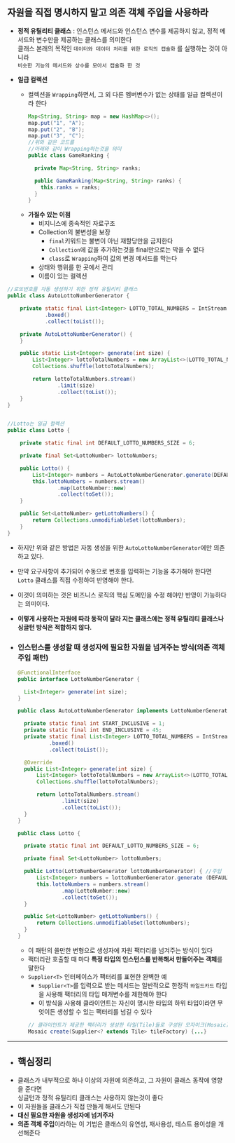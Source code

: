 ## 자원을 직접 명시하지 말고 의존 객체 주입을 사용하라

- **정적 유틸리티 클래스** : 인스턴스 메서드와 인스턴스 변수를 제공하지 않고, 정적 메서드와 변수만을 제공하는 클래스를 의미한다<br> 클래스 본래의 목적인 `데이터와 데이터 처리를 위한 로직의 캡슐화` 를 실행하는 것이 아니라 <br> `비슷한 기능의 메서드와 상수를 모아서 캡슐화 한 것`

- **일급 컬렉션**
  - 컬렉션을 `Wrapping`하면서, 그 외 다른 멤버변수가 없는 상태를 일급 컬렉션이라 한다
    ``` java
    Map<String, String> map = new HashMap<>();
    map.put("1", "A");
    map.put("2", "B");
    map.put("3", "C");
    //위와 같은 코드를
    //아래와 같이 Wrapping하는것을 의미
    public class GameRanking {

      private Map<String, String> ranks;

      public GameRanking(Map<String, String> ranks) {
        this.ranks = ranks;
      }
    }
    ```
  - **가질수 있는 이점**
    - 비지니스에 종속적인 자료구조
    - Collection의 불변성을 보장
      - `final`키워드는 불변이 아닌 재할당만을 금지한다
      - `Collection`에 값을 추가하는것을 final만으로는 막을 수 없다
      - `class`로 `Wrapping`하여 값의 변경 메서드를 막는다
    - 상태와 행위를 한 곳에서 관리
    - 이름이 있는 컬렉션

``` java
//로또번호를 자동 생성하기 위한 정적 유틸리티 클래스
public class AutoLottoNumberGenerator {

    private static final List<Integer> LOTTO_TOTAL_NUMBERS = IntStream.rangeClosed(1, 45)
            .boxed()
            .collect(toList());

    private AutoLottoNumberGenerator() {
    }

    public static List<Integer> generate(int size) {
        List<Integer> lottoTotalNumbers = new ArrayList<>(LOTTO_TOTAL_NUMBERS);
        Collections.shuffle(lottoTotalNumbers);

        return lottoTotalNumbers.stream()
                .limit(size)
                .collect(toList());
    }
}


//Lotto는 일급 컬렉션
public class Lotto {

    private static final int DEFAULT_LOTTO_NUMBERS_SIZE = 6;

    private final Set<LottoNumber> lottoNumbers;

    public Lotto() {
        List<Integer> numbers = AutoLottoNumberGenerator.generate(DEFAULT_LOTTO_NUMBERS_SIZE);
        this.lottoNumbers = numbers.stream()
                .map(LottoNumber::new)
                .collect(toSet());
    }

    public Set<LottoNumber> getLottoNumbers() {
        return Collections.unmodifiableSet(lottoNumbers);
    }
}
```
- 하지만 위와 같은 방법은 자동 생성을 위한 `AutoLottoNumberGenerator`에만 의존하고 있다. 
- 만약 요구사항이 추가되어 수동으로 번호를 입력하는 기능을 추가해야 한다면 `Lotto` 클래스를 직접 수정하여 반영해야 한다. 
- 이것이 의미하는 것은 비즈니스 로직의 핵심 도메인을 수정 해야만 반영이 가능하다는 의미이다.
- **이렇게 사용하는 자원에 따라 동작이 달라 지는 클래스에는 정적 유틸리티 클래스나 싱글턴 방식은 적합하지 않다.**

- ### 인스턴스를 생성할 때 생성자에 필요한 자원을 넘겨주는 방식(의존 객체 주입 패턴)
  ``` java
  @FunctionalInterface
  public interface LottoNumberGenerator {

    List<Integer> generate(int size);
  }

  public class AutoLottoNumberGenerator implements LottoNumberGenerator {

    private static final int START_INCLUSIVE = 1;
    private static final int END_INCLUSIVE = 45;
    private static final List<Integer> LOTTO_TOTAL_NUMBERS = IntStream.rangeClosed(START_INCLUSIVE, END_INCLUSIVE)
            .boxed()
            .collect(toList());

    @Override
    public List<Integer> generate(int size) {
        List<Integer> lottoTotalNumbers = new ArrayList<>(LOTTO_TOTAL_NUMBERS);
        Collections.shuffle(lottoTotalNumbers);

        return lottoTotalNumbers.stream()
                .limit(size)
                .collect(toList());
    }
  }

  public class Lotto {

    private static final int DEFAULT_LOTTO_NUMBERS_SIZE = 6;

    private final Set<LottoNumber> lottoNumbers;

    public Lotto(LottoNumberGenerator lottoNumberGenerator) { //주입
        List<Integer> numbers = lottoNumberGenerator.generate (DEFAULT_LOTTO_NUMBERS_SIZE);// 유연성이 높다
        this.lottoNumbers = numbers.stream()
                .map(LottoNumber::new)
                .collect(toSet());
    }

    public Set<LottoNumber> getLottoNumbers() {
        return Collections.unmodifiableSet(lottoNumbers);
    }
  }
  ```
  - 이 패턴의 쓸만한 변형으로 생성자에 자원 팩터리를 넘겨주는 방식이 있다
  - 팩터리란 호출할 때 마다 **특정 타입의 인스턴스를 반복해서 만들어주는 객체**를 말한다
  - `Supplier<T>` 인터페이스가 팩터리를 표현한 완벽한 예
    - `Supplier<T>`를 입력으로 받는 메서드는 일반적으로 한정적 `와일드카드` 타입을 사용해 팩터리의 타입 매개변수를 제한해야 한다
    - 이 방식을 사용해 클라이언트는 자신이 명시한 타입의 하위 타입이라면 무엇이든 생성할 수 있는 팩터리를 넘길 수 있다
    ``` java
    // 클라이언트가 제공한 팩터리가 생성한 타일(Tile)들로 구성된 모자이크(Mosaic)를 만드는 메서드
    Mosaic create(Supplier<? extends Tile> tileFactory) {...}
    ```

----------
- ## 핵심정리
- 클래스가 내부적으로 하나 이상의 자원에 의존하고, 그 자원이 클래스 동작에 영향을 준다면<br> 싱글턴과 정적 유틸리티 클래스는 사용하지 않는것이 좋다
- 이 자원들을 클래스가 직접 만들게 해서도 안된다
- **대신 필요한 자원을 생성자에 넘겨주자**
- **의존 객체 주입**이라하는 이 기법은 클래스의 유연성, 재사용성, 테스트 용이성을 개선해준다

